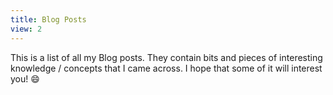 ```yaml
---
title: Blog Posts
view: 2
---
```


This is a list of all my Blog posts. They contain bits and pieces of interesting knowledge / concepts that I came across. I hope that some of it will interest you! :smile:
